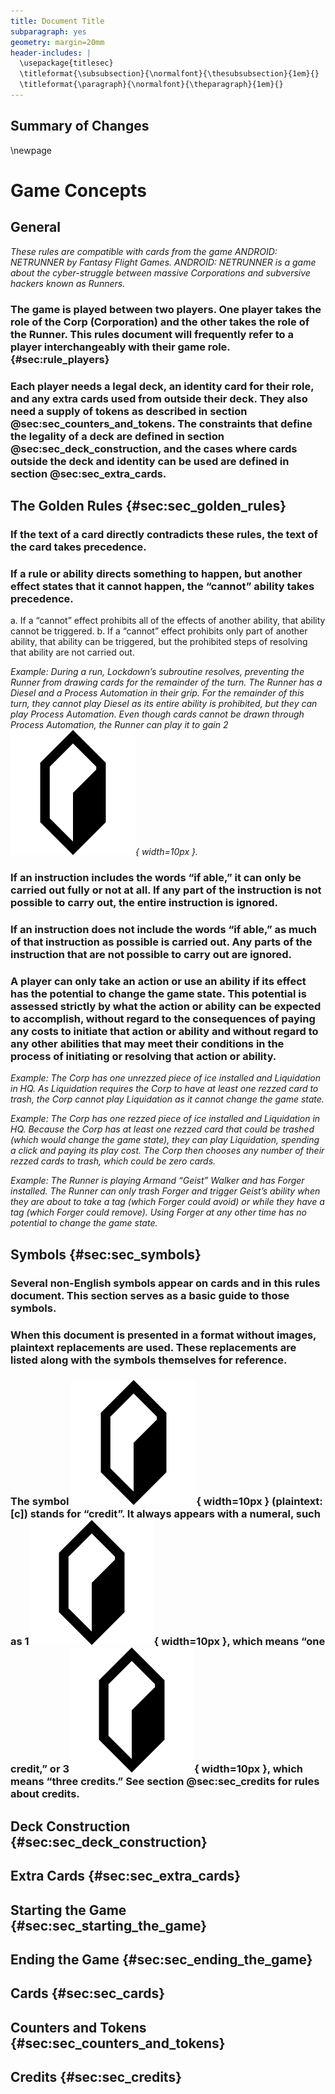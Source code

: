 ```yaml
---
title: Document Title
subparagraph: yes
geometry: margin=20mm
header-includes: |
  \usepackage{titlesec}
  \titleformat{\subsubsection}{\normalfont}{\thesubsubsection}{1em}{}
  \titleformat{\paragraph}{\normalfont}{\theparagraph}{1em}{}
---
```


## Summary of Changes

\newpage

# Game Concepts

## General

*These rules are compatible with cards from the game ANDROID: NETRUNNER by Fantasy Flight Games. ANDROID: NETRUNNER is a game about the cyber-struggle between massive Corporations and subversive hackers known as Runners.*

### The game is played between two players. One player takes the role of the Corp (Corporation) and the other takes the role of the Runner. This rules document will frequently refer to a player interchangeably with their game role. {#sec:rule_players}

### Each player needs a legal deck, an identity card for their role, and any extra cards used from outside their deck. They also need a supply of tokens as described in section @sec:sec_counters_and_tokens. The constraints that define the legality of a deck are defined in section @sec:sec_deck_construction, and the cases where cards outside the deck and identity can be used are defined in section @sec:sec_extra_cards.

## The Golden Rules {#sec:sec_golden_rules}

### If the text of a card directly contradicts these rules, the text of the card takes precedence.

### If a rule or ability directs something to happen, but another effect states that it cannot happen, the “cannot” ability takes precedence.

a. If a “cannot” effect prohibits all of the effects of another ability, that ability cannot be triggered.
b. If a “cannot” effect prohibits only part of another ability, that ability can be triggered, but the prohibited steps of resolving that ability are not carried out.

*Example: During a run, Lockdown’s subroutine resolves, preventing the Runner from drawing cards for the remainder of the turn. The Runner has a Diesel and a Process Automation in their grip. For the remainder of this turn, they cannot play Diesel as its entire ability is prohibited, but they can play Process Automation. Even though cards cannot be drawn through Process Automation, the Runner can play it to gain 2![](src/NISEI_CREDIT.png "credits"){ width=10px }.*

### If an instruction includes the words “if able,” it can only be carried out fully or not at all. If any part of the instruction is not possible to carry out, the entire instruction is ignored.

### If an instruction does not include the words “if able,” as much of that instruction as possible is carried out. Any parts of the instruction that are not possible to carry out are ignored.

### A player can only take an action or use an ability if its effect has the potential to change the game state. This potential is assessed strictly by what the action or ability can be expected to accomplish, without regard to the consequences of paying any costs to initiate that action or ability and without regard to any other abilities that may meet their conditions in the process of initiating or resolving that action or ability.

*Example: The Corp has one unrezzed piece of ice installed and Liquidation in HQ. As Liquidation requires the Corp to have at least one rezzed card to trash, the Corp cannot play Liquidation as it cannot change the game state.*

*Example: The Corp has one rezzed piece of ice installed and Liquidation in HQ. Because the Corp has at least one rezzed card that could be trashed (which would change the game state), they can play Liquidation, spending a click and paying its play cost. The Corp then chooses any number of their rezzed cards to trash, which could be zero cards.*

*Example: The Runner is playing Armand “Geist” Walker and has Forger installed. The Runner can only trash Forger and trigger Geist’s ability when they are about to take a tag (which Forger could avoid) or while they have a tag (which Forger could remove). Using Forger at any other time has no potential to change the game state.*

## Symbols {#sec:sec_symbols}

### Several non-English symbols appear on cards and in this rules document. This section serves as a basic guide to those symbols.

### When this document is presented in a format without images, plaintext replacements are used. These replacements are listed along with the symbols themselves for reference.

### The symbol ![](src/NISEI_CREDIT.png "credits"){ width=10px } (plaintext: [c]) stands for “credit”. It always appears with a numeral, such as 1![](src/NISEI_CREDIT.png "credits"){ width=10px }, which means “one credit,” or 3![](src/NISEI_CREDIT.png "credits"){ width=10px }, which means “three credits.” See section @sec:sec_credits for rules about credits.

## Deck Construction {#sec:sec_deck_construction}

## Extra Cards {#sec:sec_extra_cards}

## Starting the Game {#sec:sec_starting_the_game}

## Ending the Game {#sec:sec_ending_the_game}

## Cards {#sec:sec_cards}

## Counters and Tokens {#sec:sec_counters_and_tokens}

## Credits {#sec:sec_credits}
